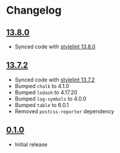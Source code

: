 # Changelog

## [13.8.0]

- Synced code with [stylelint 13.8.0](https://github.com/stylelint/stylelint/releases/tag/13.8.0)

## [13.7.2]

- Synced code with [stylelint 13.7.2](https://github.com/stylelint/stylelint/releases/tag/13.7.2)
- Bumped `chalk` to 4.1.0
- Bumped `lodash` to 4.17.20
- Bumped `log-symbols` to 4.0.0
- Bumped `table` to 6.0.1
- Removed `postcss-reporter` dependency

## [0.1.0]

- Initial release

[13.8.0]: https://github.com/xt0rted/stylelint-actions-formatters/compare/v13.7.2...v13.8.0
[13.7.2]: https://github.com/xt0rted/stylelint-actions-formatters/compare/v0.1.0...v13.7.2
[0.1.0]: https://github.com/xt0rted/stylelint-actions-formatters/releases/tag/v0.1.0
